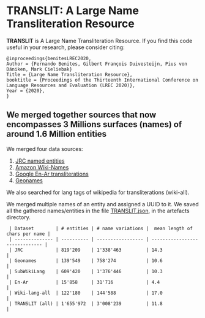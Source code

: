 # TRANSLIT: A Large Name Transliteration Resource

**TRANSLIT** is A Large Name Transliteration Resource. If you find this code useful in your research, please consider citing:


    @inproceedings{benitesLREC2020,
	Author = {Fernando Benites, Gilbert François Duivesteijn, Pius von Däniken, Mark Cieliebak}
	Title = {Large Name Transliteration Resource},
	booktitle = {Proceedings of the Thirteenth International Conference on Language Resources and Evaluation (LREC 2020)},
	Year = {2020},
    }

## We merged together sources that now encompasses 3 Millions surfaces (names) of around 1.6 Million entities

We merged four data sources:
1. [JRC named entities](https://ec.europa.eu/jrc/en/language-technologies/jrc-names)
2. [Amazon Wiki-Names](https://github.com/steveash/NETransliteration-COLING2018)
3. [Google En-Ar transliterations](https://github.com/google/transliteration)
4. [Geonames](https://download.geonames.org/export/dump/alternateNamesV2.zip)

We also searched for lang tags of wikipedia for transliterations (wiki-all).

We merged multiple names of an entity and assigned a UUID to it. We saved all the gathered names/entities in the file [TRANSLIT.json](https://github.com/fbenites/TRANSLIT/blob/master/artefacts/TRANSLIT.json), in the artefacts directory.

     | Dataset        | # entities | # name variations |  mean length of chars per name |
     | -------------- | ---------- | ----------------- | ------------------------------ |
     | JRC            | 819'209    | 1'338'463         | 14.3                           |
     | Geonames       | 139'549    | 758'274           | 10.6                           |
     | SubWikiLang    | 609'420    | 1'376'446         | 10.3                           |
     | En-Ar          | 15'858     | 31'716            | 4.4                            |
     | Wiki-lang-all  | 122'180    | 144'588           | 17.0                           |
     | TRANSLIT (all) | 1'655'972  | 3'008'239         | 11.8                           |
